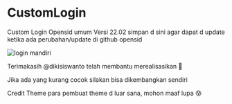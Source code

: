 # CustomLogin
Custom Login Opensid umum Versi 22.02 simpan d sini agar dapat d update ketika ada perubahan/update di github opensid

![login mandiri](https://user-images.githubusercontent.com/35319600/155640932-be38f166-b89f-4155-9a6d-0ed61d3783d8.png)


Terimakasih @dikisiswanto telah membantu merealisasikan 🤝

Jika ada yang kurang cocok silakan bisa dikembangkan sendiri

Credit Theme para pembuat theme d luar sana, mohon maaf lupa 😰
